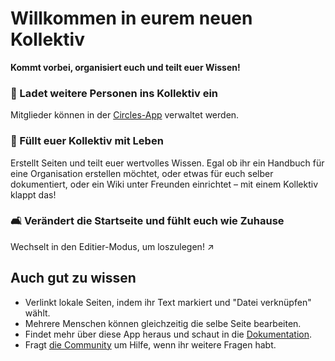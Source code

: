 # Willkommen in eurem neuen Kollektiv

**Kommt vorbei, organisiert euch und teilt euer Wissen!**


### 👥 Ladet weitere Personen ins Kollektiv ein

Mitglieder können in der [Circles-App](/index.php/apps/circles/) verwaltet werden.

### 🌱 Füllt euer Kollektiv mit Leben

Erstellt Seiten und teilt euer wertvolles Wissen. Egal ob ihr ein Handbuch für eine Organisation erstellen möchtet, oder etwas für euch selber dokumentiert, oder ein Wiki unter Freunden einrichtet – mit einem Kollektiv klappt das!

### 🛋️ Verändert die Startseite und fühlt euch wie Zuhause

Wechselt in den Editier-Modus, um loszulegen! ↗️


## Auch gut zu wissen

* Verlinkt lokale Seiten, indem ihr Text markiert und "Datei verknüpfen" wählt.
* Mehrere Menschen können gleichzeitig die selbe Seite bearbeiten.
* Findet mehr über diese App heraus und schaut in die [Dokumentation](https://collectivecloud.gitlab.io/collectives/).
* Fragt [die Community](https://help.nextcloud.com/c/apps/collectives/174) um Hilfe, wenn ihr weitere Fragen habt.
